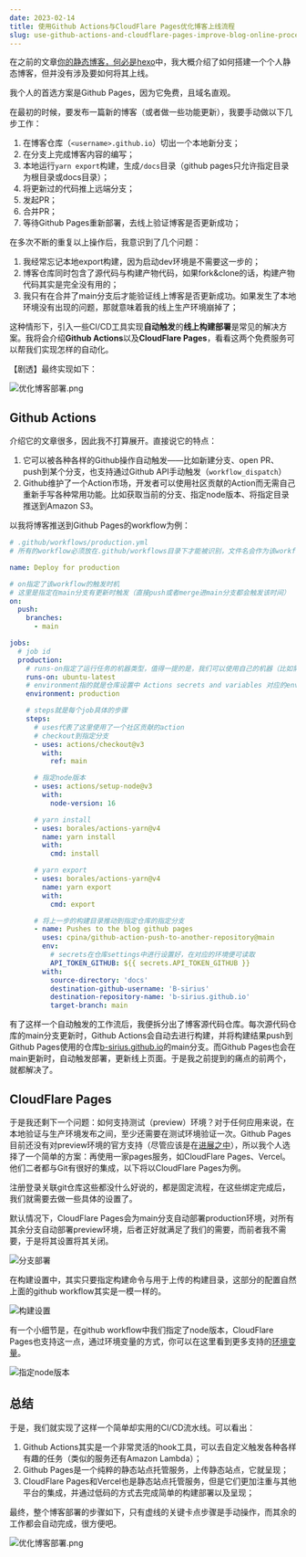 ```yaml
---
date: 2023-02-14
title: 使用Github Actions与CloudFlare Pages优化博客上线流程
slug: use-github-actions-and-cloudflare-pages-improve-blog-online-process
---
```


在之前的文章[你的静态博客，何必是hexo](https://b-sirius.github.io/posts/use-nextjs-create-SSG-blog)中，我大概介绍了如何搭建一个个人静态博客，但并没有涉及要如何将其上线。

我个人的首选方案是Github Pages，因为它免费，且域名直观。

在最初的时候，要发布一篇新的博客（或者做一些功能更新），我要手动做以下几步工作：

1. 在博客仓库（`<username>.github.io`）切出一个本地新分支；
2. 在分支上完成博客内容的编写；
3. 本地运行`yarn export`构建，生成`/docs`目录（github pages只允许指定目录为根目录或docs目录）；
4. 将更新过的代码推上远端分支；
5. 发起PR；
6. 合并PR；
7. 等待Github Pages重新部署，去线上验证博客是否更新成功；

在多次不断的重复以上操作后，我意识到了几个问题：

1. 我经常忘记本地export构建，因为启动dev环境是不需要这一步的；
2. 博客仓库同时包含了源代码与构建产物代码，如果fork&clone的话，构建产物代码其实是完全没有用的；
3. 我只有在合并了main分支后才能验证线上博客是否更新成功。如果发生了本地环境没有出现的问题，那就意味着我的线上生产环境崩掉了；

这种情形下，引入一些CI/CD工具实现**自动触发**的**线上构建部署**是常见的解决方案。我将会介绍**Github Actions**以及**CloudFlare Pages**，看看这两个免费服务可以帮我们实现怎样的自动化。

【剧透】最终实现如下：

![优化博客部署.png](https://s2.loli.net/2023/02/14/iljSW7nucVfgAF1.png)

## Github Actions

介绍它的文章很多，因此我不打算展开。直接说它的特点：

1. 它可以被各种各样的Github操作自动触发——比如新建分支、open PR、push到某个分支，也支持通过Github API手动触发（`workflow_dispatch`）
2. Github维护了一个Action市场，开发者可以使用社区贡献的Action而无需自己重新手写各种常用功能。比如获取当前的分支、指定node版本、将指定目录推送到Amazon S3。

以我将博客推送到Github Pages的workflow为例：

```yaml
# .github/workflows/production.yml
# 所有的workflow必须放在.github/workflows目录下才能被识别，文件名会作为该workflow的名称

name: Deploy for production

# on指定了该workflow的触发时机
# 这里是指定在main分支有更新时触发（直接push或者merge进main分支都会触发该时间）
on:
  push:
    branches:
      - main

jobs:
  # job id
  production:
    # runs-on指定了运行任务的机器类型，值得一提的是，我们可以使用自己的机器（比如需要支持内网环境），更多可以去了解“self-hosted runner”
    runs-on: ubuntu-latest
    # environment指的就是仓库设置中 Actions secrets and variables 对应的environment，用于区分变量环境
    environment: production

    # steps就是每个job具体的步骤
    steps:
      # uses代表了这里使用了一个社区贡献的action
      # checkout到指定分支
      - uses: actions/checkout@v3
        with:
          ref: main

      # 指定node版本
      - uses: actions/setup-node@v3
        with:
          node-version: 16

      # yarn install
      - uses: borales/actions-yarn@v4
        name: yarn install
        with:
          cmd: install

      # yarn export
      - uses: borales/actions-yarn@v4
        name: yarn export
        with:
          cmd: export

      # 将上一步的构建目录推动到指定仓库的指定分支
      - name: Pushes to the blog github pages
        uses: cpina/github-action-push-to-another-repository@main
        env:
          # secrets在仓库settings中进行设置好，在对应的环境便可读取
          API_TOKEN_GITHUB: ${{ secrets.API_TOKEN_GITHUB }}
        with:
          source-directory: 'docs'
          destination-github-username: 'B-sirius'
          destination-repository-name: 'b-sirius.github.io'
          target-branch: main
```

有了这样一个自动触发的工作流后，我便拆分出了博客源代码仓库。每次源代码仓库的main分支更新时，Github Actions会自动去进行构建，并将构建结果push到Github Pages使用的仓库[b-sirius.github.io](https://github.com/B-sirius/b-sirius.github.io)的main分支。而Github Pages也会在main更新时，自动触发部署，更新线上页面。于是我之前提到的痛点的前两个，就都解决了。

## CloudFlare Pages

于是我还剩下一个问题：如何支持测试（preview）环境？对于任何应用来说，在本地验证与生产环境发布之间，至少还需要在测试环境验证一次。Github Pages目前还没有对preview环境的官方支持（尽管应该是在[进展之中](https://github.com/community/community/discussions/7730)），所以我个人选择了一个简单的方案：再使用一家pages服务，如CloudFlare Pages、Vercel。他们二者都与Git有很好的集成，以下将以CloudFlare Pages为例。

注册登录关联git仓库这些都没什么好说的，都是固定流程，在这些绑定完成后，我们就需要去做一些具体的设置了。

默认情况下，CloudFlare Pages会为main分支自动部署production环境，对所有其余分支自动部署preview环境，后者正好就满足了我们的需要，而前者我不需要，于是将其设置将其关闭。

![分支部署](https://s2.loli.net/2023/02/14/HVPWFqh7Gwstz1J.png)

在构建设置中，其实只要指定构建命令与用于上传的构建目录，这部分的配置自然上面的github workflow其实是一模一样的。

![构建设置](https://s2.loli.net/2023/02/14/ZantFJBoziTp5XS.png)

有一个小细节是，在github workflow中我们指定了node版本，CloudFlare Pages也支持这一点，通过环境变量的方式，你可以在这里看到更多支持的[环境变量](https://developers.cloudflare.com/pages/platform/build-configuration/#environment-variables)。

![指定node版本](https://s2.loli.net/2023/02/14/oxYwl26eGp8daWS.png)

## 总结

于是，我们就实现了这样一个简单却实用的CI/CD流水线。可以看出：

1. Github Actions其实是一个非常灵活的hook工具，可以去自定义触发各种各样有趣的任务（类似的服务还有Amazon Lambda）；
2. Github Pages是一个纯粹的静态站点托管服务，上传静态站点，它就呈现；
3. CloudFlare Pages和Vercel也是静态站点托管服务，但是它们更加注重与其他平台的集成，并通过低码的方式去完成简单的构建部署以及呈现；

最终，整个博客部署的步骤如下，只有虚线的关键卡点步骤是手动操作，而其余的工作都会自动完成，很方便吧。

![优化博客部署.png](https://s2.loli.net/2023/02/14/iljSW7nucVfgAF1.png)